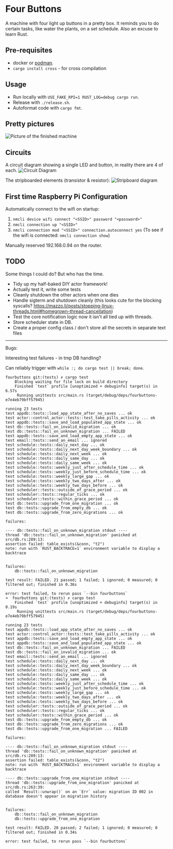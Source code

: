 Four Buttons
============

A machine with four light up buttons in a pretty box.  It reminds you to do certain tasks, like water the plants, on a set schedule.  Also an excuse to learn Rust.

## Pre-requisites

* docker or [podman](https://podman.io/docs/installation).
* `cargo install cross` - for cross compilation

## Usage

* Run locally with `USE_FAKE_RPI=1 RUST_LOG=debug cargo run`.
* Release with `./release.sh`.
* Autoformat code with `cargo fmt`.

## Pretty pictures

![Picture of the finished machine](images/complete.png)

## Circuits

A circuit diagram showing a single LED and button, in reality there are 4 of each.
![Circuit Diagram](images/circuit-2.png)

The stripboarded elements (transistor & resistor):
![Stripboard diagram](images/circuit-1.png)

## First time Raspberry Pi Configuration

Automatically connect to the wifi on startup:
1. `nmcli device wifi connect "<SSID>" password "<password>"`
2. `nmcli connection up "<SSID>"`
3. `nmcli connection mod "<SSID>" connection.autoconnect yes`
(To see if the wifi is connected: `nmcli connection show`)

Manually reserved 192.168.0.94 on the router.

## TODO

Some things I could do?  But who has the time.
* Tidy up my half-baked DIY actor framework!
 * Actually test it, write some tests
 * Cleanly shutdown the other actors when one dies
 * Handle sigterm and shutdown cleanly (this looks cute for the blocking syscalls? https://mazzo.li/posts/stopping-linux-threads.html#homegrown-thread-cancellation)
* Test the core notification logic now it isn't all tied up with threads.
* Store scheduler state in DB.
* Create a proper config class / don't store all the secrets in separate text files

---

Bugs:

Interesting test failures - in tmp DB handling?

Can reliably trigger with `while :; do cargo test || break; done`.

```
fourbuttons git:(tests) ✗ cargo test
    Blocking waiting for file lock on build directory
    Finished `test` profile [unoptimized + debuginfo] target(s) in 6.57s
     Running unittests src/main.rs (target/debug/deps/fourbuttons-e7e4eb79bff57945)

running 23 tests
test appdb::tests::load_app_state_after_no_saves ... ok
test actor::control_actor::tests::test_take_pills_activity ... ok
test appdb::tests::save_and_load_populated_app_state ... ok
test db::tests::fail_on_invalid_migration ... ok
test db::tests::fail_on_unknown_migration ... FAILED
test appdb::tests::save_and_load_empty_app_state ... ok
test email::tests::send_an_email ... ignored
test schedule::tests::daily_next_day ... ok
test schedule::tests::daily_next_day_week_boundary ... ok
test schedule::tests::daily_next_week ... ok
test schedule::tests::daily_same_day ... ok
test schedule::tests::daily_same_week ... ok
test schedule::tests::weekly_just_after_schedule_time ... ok
test schedule::tests::weekly_just_before_schedule_time ... ok
test schedule::tests::weekly_large_gap ... ok
test schedule::tests::weekly_two_days_after ... ok
test schedule::tests::weekly_two_days_before ... ok
test scheduler::tests::outside_of_grace_period ... ok
test scheduler::tests::regular_ticks ... ok
test scheduler::tests::within_grace_period ... ok
test db::tests::upgrade_from_one_migration ... ok
test db::tests::upgrade_from_empty_db ... ok
test db::tests::upgrade_from_zero_migrations ... ok

failures:

---- db::tests::fail_on_unknown_migration stdout ----
thread 'db::tests::fail_on_unknown_migration' panicked at src/db.rs:289:13:
assertion failed: table_exists(&conn, "t2")
note: run with `RUST_BACKTRACE=1` environment variable to display a backtrace


failures:
    db::tests::fail_on_unknown_migration

test result: FAILED. 21 passed; 1 failed; 1 ignored; 0 measured; 0 filtered out; finished in 0.36s

error: test failed, to rerun pass `--bin fourbuttons`
➜  fourbuttons git:(tests) ✗ cargo test
    Finished `test` profile [unoptimized + debuginfo] target(s) in 0.19s
     Running unittests src/main.rs (target/debug/deps/fourbuttons-e7e4eb79bff57945)

running 23 tests
test appdb::tests::load_app_state_after_no_saves ... ok
test actor::control_actor::tests::test_take_pills_activity ... ok
test appdb::tests::save_and_load_empty_app_state ... ok
test appdb::tests::save_and_load_populated_app_state ... ok
test db::tests::fail_on_unknown_migration ... FAILED
test db::tests::fail_on_invalid_migration ... ok
test email::tests::send_an_email ... ignored
test schedule::tests::daily_next_day ... ok
test schedule::tests::daily_next_day_week_boundary ... ok
test schedule::tests::daily_next_week ... ok
test schedule::tests::daily_same_day ... ok
test schedule::tests::daily_same_week ... ok
test schedule::tests::weekly_just_after_schedule_time ... ok
test schedule::tests::weekly_just_before_schedule_time ... ok
test schedule::tests::weekly_large_gap ... ok
test schedule::tests::weekly_two_days_after ... ok
test schedule::tests::weekly_two_days_before ... ok
test scheduler::tests::outside_of_grace_period ... ok
test scheduler::tests::regular_ticks ... ok
test scheduler::tests::within_grace_period ... ok
test db::tests::upgrade_from_empty_db ... ok
test db::tests::upgrade_from_zero_migrations ... ok
test db::tests::upgrade_from_one_migration ... FAILED

failures:

---- db::tests::fail_on_unknown_migration stdout ----
thread 'db::tests::fail_on_unknown_migration' panicked at src/db.rs:289:13:
assertion failed: table_exists(&conn, "t2")
note: run with `RUST_BACKTRACE=1` environment variable to display a backtrace

---- db::tests::upgrade_from_one_migration stdout ----
thread 'db::tests::upgrade_from_one_migration' panicked at src/db.rs:263:39:
called `Result::unwrap()` on an `Err` value: migration ID 002 in database doesn't appear in migration history


failures:
    db::tests::fail_on_unknown_migration
    db::tests::upgrade_from_one_migration

test result: FAILED. 20 passed; 2 failed; 1 ignored; 0 measured; 0 filtered out; finished in 0.34s

error: test failed, to rerun pass `--bin fourbuttons`
```